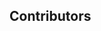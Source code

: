 ## Contributors

<!-- Automatically generated contributors list with avatars and names -->
<!-- CONTRIBUTORS-LIST:START - Do not remove or modify this section -->
<!-- CONTRIBUTORS-LIST:END -->
